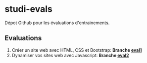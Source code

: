 # studi-evals
Dépot Github pour les évaluations d'entrainements.


## Evaluations

1. Créer un site web avec HTML, CSS et Bootstrap: **Branche [eval1](https://github.com/pantaflex44/studi-evals/tree/eval1)**
2. Dynamiser vos sites web avec Javascript: **Branche [eval2](https://github.com/pantaflex44/studi-evals/tree/eval2)**
